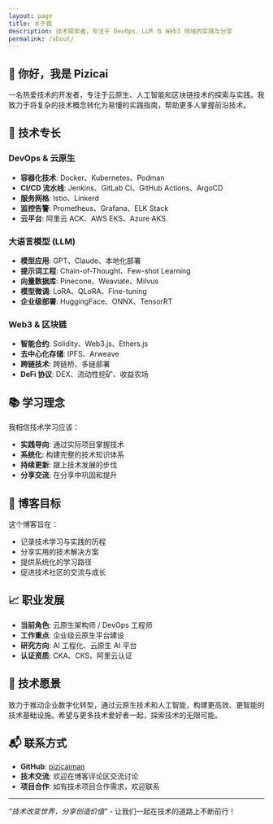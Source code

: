 ```yaml
---
layout: page
title: 关于我
description: 技术探索者，专注于 DevOps、LLM 与 Web3 领域的实践与分享
permalink: /about/
---
```


## 👋 你好，我是 Pizicai

一名热爱技术的开发者，专注于云原生、人工智能和区块链技术的探索与实践。我致力于将复杂的技术概念转化为易懂的实践指南，帮助更多人掌握前沿技术。

## 🚀 技术专长

### DevOps & 云原生
- **容器化技术**: Docker、Kubernetes、Podman
- **CI/CD 流水线**: Jenkins、GitLab CI、GitHub Actions、ArgoCD
- **服务网格**: Istio、Linkerd
- **监控告警**: Prometheus、Grafana、ELK Stack
- **云平台**: 阿里云 ACK、AWS EKS、Azure AKS

### 大语言模型 (LLM)
- **模型应用**: GPT、Claude、本地化部署
- **提示词工程**: Chain-of-Thought、Few-shot Learning
- **向量数据库**: Pinecone、Weaviate、Milvus
- **模型微调**: LoRA、QLoRA、Fine-tuning
- **企业级部署**: HuggingFace、ONNX、TensorRT

### Web3 & 区块链
- **智能合约**: Solidity、Web3.js、Ethers.js
- **去中心化存储**: IPFS、Arweave
- **跨链技术**: 跨链桥、多链部署
- **DeFi 协议**: DEX、流动性挖矿、收益农场

## 📚 学习理念

我相信技术学习应该：
- **实践导向**: 通过实际项目掌握技术
- **系统化**: 构建完整的技术知识体系
- **持续更新**: 跟上技术发展的步伐
- **分享交流**: 在分享中巩固和提升

## 🎯 博客目标

这个博客旨在：
- 记录技术学习与实践的历程
- 分享实用的技术解决方案
- 提供系统化的学习路径
- 促进技术社区的交流与成长

## 📈 职业发展

- **当前角色**: 云原生架构师 / DevOps 工程师
- **工作重点**: 企业级云原生平台建设
- **研究方向**: AI 工程化、云原生 AI 平台
- **认证资质**: CKA、CKS、阿里云认证

## 🌟 技术愿景

致力于推动企业数字化转型，通过云原生技术和人工智能，构建更高效、更智能的技术基础设施。希望与更多技术爱好者一起，探索技术的无限可能。

## 📬 联系方式

- **GitHub**: [pizicaiman](https://github.com/pizicaiman)
- **技术交流**: 欢迎在博客评论区交流讨论
- **项目合作**: 如有技术项目合作需求，欢迎联系

---

*"技术改变世界，分享创造价值"* - 让我们一起在技术的道路上不断前行！